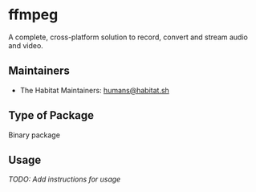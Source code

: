 # ffmpeg

A complete, cross-platform solution to record, convert and stream audio and video.

## Maintainers

* The Habitat Maintainers: <humans@habitat.sh>

## Type of Package

Binary package

## Usage

*TODO: Add instructions for usage*
